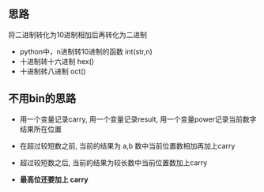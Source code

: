 ## 思路
将二进制转化为10进制相加后再转化为二进制
- python中，n进制转10进制的函数  int(str,n)
- 十进制转十六进制 hex()
- 十进制转八进制  oct()

## 不用bin的思路

- 用一个变量记录carry, 用一个变量记录result, 用一个变量power记录当前数字结果所在位置
- 在超过较短数之前, 当前的结果为 a,b 数中当前位置数相加再加上carry
- 超过较短数之后, 当前的结果为较长数中当前位置数加上carry

- **最高位还要加上 carry**
